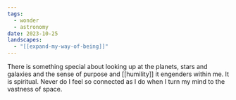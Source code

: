 ```yaml
---
tags:
  - wonder
  - astronomy
date: 2023-10-25
landscapes:
  - "[[expand-my-way-of-being]]"
---
```

There is something special about looking up at the planets, stars and galaxies and the sense of purpose and [[humility]] it engenders within me. It is spiritual. Never do I feel so connected as I do when I turn my mind to the vastness of space.

